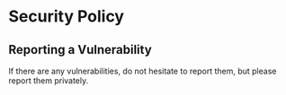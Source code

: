 # Security Policy

## Reporting a Vulnerability

If there are any vulnerabilities, do not hesitate to report them, but please report them privately.